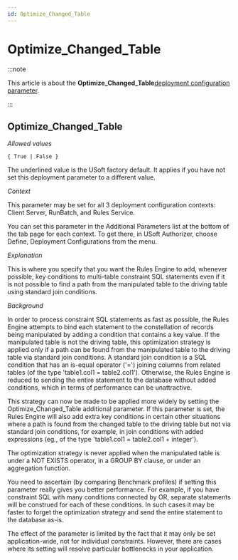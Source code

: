 ```yaml
---
id: Optimize_Changed_Table
---
```


# Optimize_Changed_Table




:::note

This article is about the **Optimize_Changed_Table**[deployment configuration parameter](/docs/Authorisation_and_access/Deployment_configurations/Deployment_configuration_parameters.md).

:::

## **Optimize_Changed_Table**

*Allowed values*

```
{ True | False }
```

The underlined value is the USoft factory default. It applies if you have not set this deployment parameter to a different value.

*Context*

This parameter may be set for all 3 deployment configuration contexts: Client Server, RunBatch, and Rules Service.

You can set this parameter in the Additional Parameters list at the bottom of the tab page for each context. To get there, in USoft Authorizer, choose Define, Deployment Configurations from the menu.

*Explanation*

This is where you specify that you want the Rules Engine to add, whenever possible, key conditions to multi-table constraint SQL statements even if it is not possible to find a path from the manipulated table to the driving table using standard join conditions.

*Background*

In order to process constraint SQL statements as fast as possible, the Rules Engine attempts to bind each statement to the constellation of records being manipulated by adding a condition that contains a key value. If the manipulated table is not the driving table, this optimization strategy is applied only if a path can be found from the manipulated table to the driving table via standard join conditions. A standard join condition is a SQL condition that has an is-equal operator ('=') joining columns from related tables (of the type 'table1.col1 = table2.col1'). Otherwise, the Rules Engine is reduced to sending the entire statement to the database without added conditions, which in terms of performance can be unattractive.

This strategy can now be made to be applied more widely by setting the Optimize_Changed_Table additional parameter. If this parameter is set, the Rules Engine will also add extra key conditions in certain other situations where a path is found from the changed table to the driving table but not via standard join conditions, for example, in join conditions with added expressions (eg., of the type 'table1.col1 = table2.col1 + integer').

The optimization strategy is never applied when the manipulated table is under a NOT EXISTS operator, in a GROUP BY clause, or under an aggregation function.

You need to ascertain (by comparing Benchmark profiles) if setting this parameter really gives you better performance. For example, if you have constraint SQL with many conditions connected by OR, separate statements will be construed for each of these conditions. In such cases it may be faster to forget the optimization strategy and send the entire statement to the database as-is.

The effect of the parameter is limited by the fact that it may only be set application-wide, not for individual constraints. However, there are cases where its setting will resolve particular bottlenecks in your application.